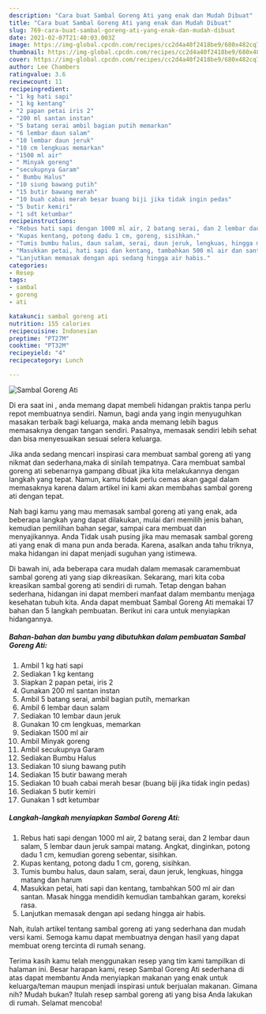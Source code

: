 ```yaml
---
description: "Cara buat Sambal Goreng Ati yang enak dan Mudah Dibuat"
title: "Cara buat Sambal Goreng Ati yang enak dan Mudah Dibuat"
slug: 769-cara-buat-sambal-goreng-ati-yang-enak-dan-mudah-dibuat
date: 2021-02-07T21:40:03.003Z
image: https://img-global.cpcdn.com/recipes/cc2d4a40f2418be9/680x482cq70/sambal-goreng-ati-foto-resep-utama.jpg
thumbnail: https://img-global.cpcdn.com/recipes/cc2d4a40f2418be9/680x482cq70/sambal-goreng-ati-foto-resep-utama.jpg
cover: https://img-global.cpcdn.com/recipes/cc2d4a40f2418be9/680x482cq70/sambal-goreng-ati-foto-resep-utama.jpg
author: Lee Chambers
ratingvalue: 3.6
reviewcount: 11
recipeingredient:
- "1 kg hati sapi"
- "1 kg kentang"
- "2 papan petai iris 2"
- "200 ml santan instan"
- "5 batang serai ambil bagian putih memarkan"
- "6 lembar daun salam"
- "10 lembar daun jeruk"
- "10 cm lengkuas memarkan"
- "1500 ml air"
- " Minyak goreng"
- "secukupnya Garam"
- " Bumbu Halus"
- "10 siung bawang putih"
- "15 butir bawang merah"
- "10 buah cabai merah besar buang biji jika tidak ingin pedas"
- "5 butir kemiri"
- "1 sdt ketumbar"
recipeinstructions:
- "Rebus hati sapi dengan 1000 ml air, 2 batang serai, dan 2 lembar daun salam, 5 lembar daun jeruk sampai matang. Angkat, dinginkan, potong dadu 1 cm, kemudian goreng sebentar, sisihkan."
- "Kupas kentang, potong dadu 1 cm, goreng, sisihkan."
- "Tumis bumbu halus, daun salam, serai, daun jeruk, lengkuas, hingga matang dan harum"
- "Masukkan petai, hati sapi dan kentang, tambahkan 500 ml air dan santan. Masak hingga mendidih kemudian tambahkan garam, koreksi rasa."
- "Lanjutkan memasak dengan api sedang hingga air habis."
categories:
- Resep
tags:
- sambal
- goreng
- ati

katakunci: sambal goreng ati 
nutrition: 155 calories
recipecuisine: Indonesian
preptime: "PT27M"
cooktime: "PT32M"
recipeyield: "4"
recipecategory: Lunch

---
```



![Sambal Goreng Ati](https://img-global.cpcdn.com/recipes/cc2d4a40f2418be9/680x482cq70/sambal-goreng-ati-foto-resep-utama.jpg)

Di era  saat ini , anda memang dapat membeli hidangan praktis tanpa perlu repot membuatnya sendiri. Namun, bagi anda yang ingin menyuguhkan masakan terbaik bagi keluarga, maka anda memang lebih bagus memasaknya dengan tangan sendiri. Pasalnya, memasak sendiri lebih sehat dan bisa menyesuaikan sesuai selera keluarga.

Jika anda sedang mencari inspirasi cara membuat sambal goreng ati yang nikmat dan sederhana,maka di sinilah tempatnya. Cara membuat sambal goreng ati  sebenarnya gampang dibuat jika kita melakukannya dengan langkah yang tepat. Namun, kamu tidak perlu cemas akan gagal dalam memasaknya 
karena dalam artikel ini kami akan membahas sambal goreng ati dengan tepat.  



Nah bagi kamu yang mau memasak sambal goreng ati yang enak, ada beberapa langkah yang dapat dilakukan, mulai dari memilih jenis bahan, kemudian pemilihan bahan segar, sampai cara membuat dan menyajikannya. Anda Tidak usah pusing jika mau memasak sambal goreng ati yang enak di mana pun anda berada. Karena, asalkan anda  tahu triknya, maka hidangan ini dapat menjadi suguhan yang istimewa.

Di bawah ini, ada beberapa cara mudah dalam memasak caramembuat sambal goreng ati yang siap dikreasikan. Sekarang, mari kita coba kreasikan sambal goreng ati sendiri di rumah. Tetap dengan bahan sederhana, hidangan ini dapat memberi manfaat dalam membantu menjaga kesehatan tubuh kita. Anda dapat membuat Sambal Goreng Ati memakai 17 bahan dan 5 langkah pembuatan. Berikut ini cara untuk menyiapkan hidangannya.

<!--inarticleads1-->

##### Bahan-bahan dan bumbu yang dibutuhkan dalam pembuatan Sambal Goreng Ati:

1. Ambil 1 kg hati sapi
1. Sediakan 1 kg kentang
1. Siapkan 2 papan petai, iris 2
1. Gunakan 200 ml santan instan
1. Ambil 5 batang serai, ambil bagian putih, memarkan
1. Ambil 6 lembar daun salam
1. Sediakan 10 lembar daun jeruk
1. Gunakan 10 cm lengkuas, memarkan
1. Sediakan 1500 ml air
1. Ambil  Minyak goreng
1. Ambil secukupnya Garam
1. Sediakan  Bumbu Halus
1. Sediakan 10 siung bawang putih
1. Sediakan 15 butir bawang merah
1. Sediakan 10 buah cabai merah besar (buang biji jika tidak ingin pedas)
1. Sediakan 5 butir kemiri
1. Gunakan 1 sdt ketumbar




<!--inarticleads2-->

##### Langkah-langkah menyiapkan Sambal Goreng Ati:

1. Rebus hati sapi dengan 1000 ml air, 2 batang serai, dan 2 lembar daun salam, 5 lembar daun jeruk sampai matang. Angkat, dinginkan, potong dadu 1 cm, kemudian goreng sebentar, sisihkan.
1. Kupas kentang, potong dadu 1 cm, goreng, sisihkan.
1. Tumis bumbu halus, daun salam, serai, daun jeruk, lengkuas, hingga matang dan harum
1. Masukkan petai, hati sapi dan kentang, tambahkan 500 ml air dan santan. Masak hingga mendidih kemudian tambahkan garam, koreksi rasa.
1. Lanjutkan memasak dengan api sedang hingga air habis.




Nah, itulah artikel tentang  sambal goreng ati  yang sederhana dan mudah versi kami. Semoga kamu dapat membuatnya dengan hasil yang dapat membuat oreng tercinta di rumah senang. 

Terima kasih kamu telah menggunakan resep yang tim kami tampilkan di halaman ini. Besar harapan kami, resep  Sambal Goreng Ati sederhana di atas dapat membantu Anda menyiapkan makanan yang enak untuk keluarga/teman maupun menjadi inspirasi untuk berjualan makanan. Gimana nih? Mudah bukan? Itulah resep sambal goreng ati yang bisa Anda lakukan di rumah. Selamat mencoba!

